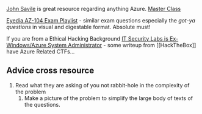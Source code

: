 
[John Savile](https://www.youtube.com/@NTFAQGuy) is great resource regarding anything Azure. [Master Class](https://www.youtube.com/playlist?list=PLlVtbbG169nGccbp8VSpAozu3w9xSQJoY)

[Eyedia AZ-104 Exam Playlist](https://www.youtube.com/playlist?list=PLA_CqAntXBh4DPIYCcplBWLjT3AYl1822) - similar exam questions especially the *got-ya questions* in visual and digestable format. Absolute must! 

If you are from a Ethical Hacking Background [IT Security Labs is Ex-Windows/Azure System Administrator](https://www.youtube.com/@ITSecurityLabs) - some writeup from [[HackTheBox]] have Azure Related CTFs...

## Advice cross resource

1. Read what they are asking of you not rabbit-hole in the complexity of the problem
	1. Make a picture of the problem to simplify the large body of texts of the questions.